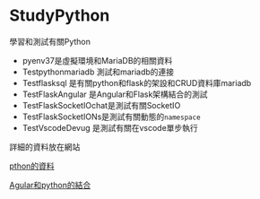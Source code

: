 # StudyPython
學習和測試有關Python
- pyenv37是虛擬環境和MariaDB的相關資料
- Testpythonmariadb 測試和mariadb的連接
- Testflasksql 是有關python和flask的架設和CRUD資料庫mariadb
- TestFlaskAngular 是Angular和Flask架構結合的測試
- TestFlaskSocketIOchat是測試有關SocketIO
- TestFlaskSocketIONs是測試有關動態的`namespace`
- TestVscodeDevug 是測試有關在vscode單步執行

詳細的資料放在網站

[pthon的資料](https://ttom921.github.io/categories/學習/Python/Flask/)

[Agular和python的結合](https://ttom921.github.io/categories/記錄/資料庫/)